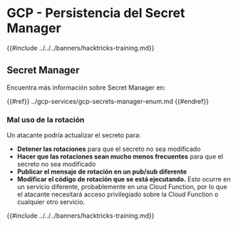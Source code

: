# GCP - Persistencia del Secret Manager

{{#include ../../../banners/hacktricks-training.md}}

## Secret Manager

Encuentra más información sobre Secret Manager en:

{{#ref}}
../gcp-services/gcp-secrets-manager-enum.md
{{#endref}}

### Mal uso de la rotación

Un atacante podría actualizar el secreto para:

- **Detener las rotaciones** para que el secreto no sea modificado
- **Hacer que las rotaciones sean mucho menos frecuentes** para que el secreto no sea modificado
- **Publicar el mensaje de rotación en un pub/sub diferente**
- **Modificar el código de rotación que se está ejecutando.** Esto ocurre en un servicio diferente, probablemente en una Cloud Function, por lo que el atacante necesitará acceso privilegiado sobre la Cloud Function o cualquier otro servicio.

{{#include ../../../banners/hacktricks-training.md}}
